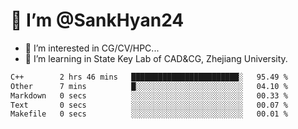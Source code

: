 # 👋 I’m @SankHyan24

- 👀 I’m interested in CG/CV/HPC...
- 🌱 I’m learning in State Key Lab of CAD&CG, Zhejiang University.

<!---
SankHyan24/SankHyan24 is a ✨ special ✨ repository because its `README.md` (this file) appears on your GitHub profile.
You can click the Preview link to take a look at your changes.
--->
<!--START_SECTION:waka-->

```txt
C++        2 hrs 46 mins   ████████████████████████░   95.49 %
Other      7 mins          █░░░░░░░░░░░░░░░░░░░░░░░░   04.10 %
Markdown   0 secs          ░░░░░░░░░░░░░░░░░░░░░░░░░   00.33 %
Text       0 secs          ░░░░░░░░░░░░░░░░░░░░░░░░░   00.07 %
Makefile   0 secs          ░░░░░░░░░░░░░░░░░░░░░░░░░   00.01 %
```

<!--END_SECTION:waka-->
